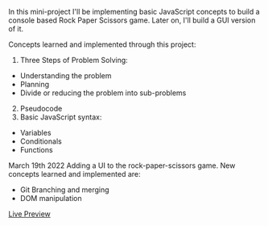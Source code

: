 In this mini-project I'll be implementing basic JavaScript concepts to build a console based Rock Paper Scissors game. Later on, I'll build a GUI version of it.

Concepts learned and implemented through this project:
1. Three Steps of Problem Solving:
- Understanding the problem
- Planning 
- Divide or reducing the problem into sub-problems
2. Pseudocode
3. Basic JavaScript syntax:
- Variables
- Conditionals
- Functions

March 19th 2022
Adding a UI to the rock-paper-scissors game.
New concepts learned and implemented are:
- Git Branching and merging
- DOM manipulation

<a href="https://tnorphel.github.io/odin-rock-paper-scissors/">Live Preview</a>
